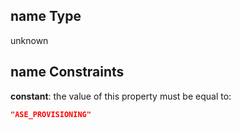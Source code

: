 ## name Type

unknown

## name Constraints

**constant**: the value of this property must be equal to:

```json
"ASE_PROVISIONING"
```
